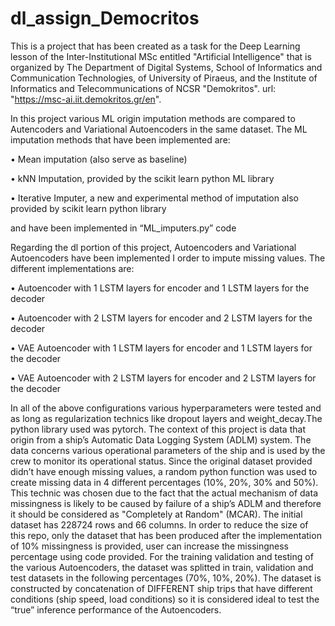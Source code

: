 # dl_assign_Democritos
This is a project that has been created as a task for the Deep Learning lesson of the Inter-Institutional MSc entitled "Artificial Intelligence" that is organized by The Department of Digital Systems, School of Informatics and Communication Technologies, of University of Piraeus, and the Institute of Informatics and Telecommunications of NCSR "Demokritos". url: "https://msc-ai.iit.demokritos.gr/en".

In this project various ML origin imputation methods are compared to Autencoders and Variational Autoencoders in the same dataset. The ML imputation methods that have been implemented are:

  •	Mean imputation (also serve as baseline)

  •	kNN Imputation, provided by the scikit learn python ML library

  •	Iterative Imputer, a new and experimental method of imputation also provided by scikit learn python library
  
  and have been implemented in “ML_imputers.py” code

Regarding the dl portion of this project, Autoencoders and Variational Autoencoders have been implemented I order to impute missing values. The different implementations are:

  •	Autoencoder with 1 LSTM layers for encoder and 1 LSTM layers for the decoder

  •	Autoencoder with 2 LSTM layers for encoder and 2 LSTM layers for the decoder

  •	VAE Autoencoder with 1 LSTM layers for encoder and 1 LSTM layers for the decoder

  •	VAE Autoencoder with 2 LSTM layers for encoder and 2 LSTM layers for the decoder

In all of the above configurations various hyperparameters were tested and as long as regularization technics like dropout layers and weight_decay.The python library used was pytorch.
The context of this project is data that origin from a ship’s Automatic Data Logging System (ADLM) system. The data concerns various operational parameters of the ship and is used by the crew to monitor its operational status. Since the original dataset provided didn’t have enough missing values, a random python function was used to create missing data in 4 different percentages (10%, 20%, 30% and 50%). This technic was chosen due to the fact that the actual mechanism of data missingness is likely to be caused by failure of a ship’s ADLM and therefore it should be considered as "Completely at Random" (MCAR).
The initial dataset has 228724 rows and 66 columns. In order to reduce the size of this repo, only the dataset that has been produced after the implementation of 10% missingness is provided, user can increase the missingness percentage using code provided.
For the training validation and testing of the various Autoencoders, the dataset was splitted in train, validation and test datasets in the following percentages (70%, 10%, 20%). The dataset is constructed by concatenation of DIFFERENT ship trips that have different conditions (ship speed, load conditions) so it is considered ideal to test the “true” inference performance of the Autoencoders.

